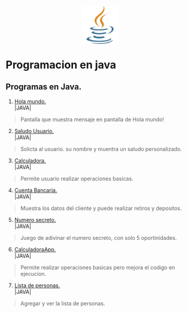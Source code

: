 <img 
    style="display: block; 
           margin-left: auto;
           margin-right: auto;
           width: 20%;"
    src="Imagenes/java.png" 
    alt="Our logo">
</img>

# Programacion en java

## Programas en Java.

1. [ Hola mundo.](HolaMundo)   
|JAVA|
    
> Pantalla que muestra mensaje en pantalla de Hola mundo!

2. [Saludo Usuario.](SaludoUsuario)  
|JAVA|

> Solicta al usuario. su nombre y muentra un saludo personalizado.

3. [Calculadora.](Calculadora)  
|JAVA|

> Permite usuario realizar operaciones basicas. 

4. [Cuenta Bancaria.](CuentaBancaria)  
|JAVA| 

> Muestra los datos del cliente y puede realizar retiros y depositos.

5. [Numero secreto.](NumeroSecreto)  
|JAVA|

> Juego de adivinar el numero secreto, con solo 5 oportinidades.

6. [CalculadoraApp. ](CalculadoraApp)  
|JAVA|

> Permite realizar operaciones basicas pero mejora el codigo en ejecucion.

7. [Lista de personas. ](ListaPersonas)  
|JAVA|

> Agregar y ver la lista de personas. 